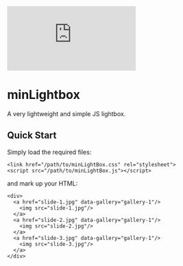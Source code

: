 ![](https://img.shields.io/github/size/finnito/minLightbox/dist/minLightBox.js)

# minLightbox
A very lightweight and simple JS lightbox.

## Quick Start
Simply load the required files:
```
<link href="/path/to/minLightBox.css" rel="stylesheet">
<script src="/path/to/minLightBox.js"></script>
```
and mark up your HTML:
```
<div>
  <a href="slide-1.jpg" data-gallery="gallery-1"/>
    <img src="slide-1.jpg"/>
  </a>
  <a href="slide-2.jpg" data-gallery="gallery-1"/>
    <img src="slide-2.jpg"/>
  </a>
  <a href="slide-3.jpg" data-gallery="gallery-1"/>
    <img src="slide-3.jpg"/>
  </a>
</div>
```